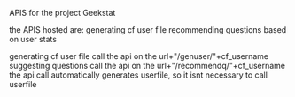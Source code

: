 APIS for the project Geekstat

the APIS hosted are:
generating cf user file
recommending questions based on user stats

generating cf user file
call the api on the url+"/genuser/"+cf_username
suggesting questions
call the api on the url+"/recommendq/"+cf_username
the api call automatically generates userfile, so it isnt necessary to call userfile